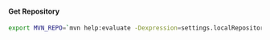 

#### Get Repository

```bash
export MVN_REPO=`mvn help:evaluate -Dexpression=settings.localRepository | grep -v '[INFO]' | tail -n 1`
```